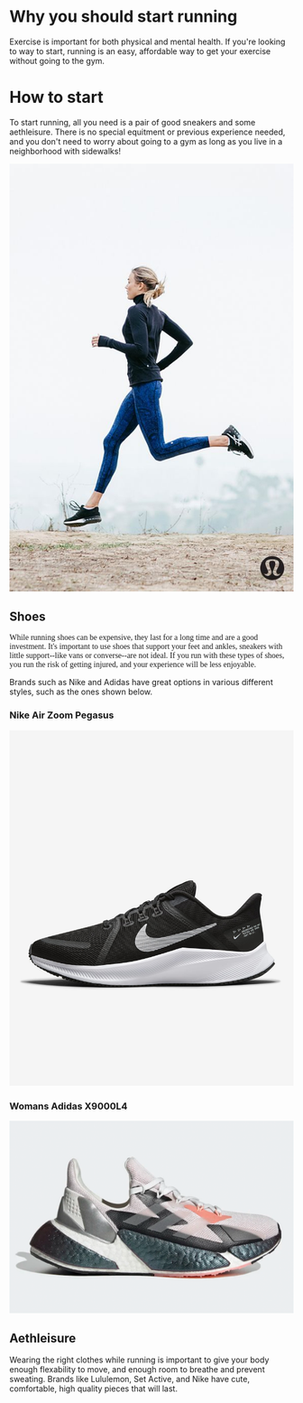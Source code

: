 # Why you should start running
<html>
  

<head>
<title>Space Jam</title>

  
Exercise is important for both physical and mental health. If you're looking to way to start, running is an easy, affordable way to get your exercise without going to the gym.

</head>
  
<body>
  
  <h1>How to start</h1>
<p>To start running, all you need is a pair of good sneakers and some aethleisure. There is no special equitment or previous experience needed, and you don't need to worry about going to a gym as long as you live in a neighborhood with sidewalks!</p>
  <img src="a45dc13401cc72f663cb482eb30e3bc2.jpg" alt="girl running"> <!--picture of someone running-->
  
  <h2>Shoes</h2>
  <p style="font-family:'Times New Roman'"> While running shoes can be expensive, they last for a long time and are a good investment. It's important to use shoes that support your feet and ankles, sneakers with little support--like vans or converse--are not ideal. If you run with these types of shoes, you run the risk of getting injured, and your experience will be less enjoyable.
  
  Brands such as Nike and Adidas have great options in various different styles, such as the ones shown below. </p>
  
  <h3>Nike Air Zoom Pegasus</h3>
  <img src="quest-4-mens-road-running-shoes-8k2ngj.png.jpeg">

  
  <h3>Womans Adidas X9000L4</h3>
  <img src="X9000LR-feature-2.png.webp">
    
  <h2>Aethleisure</h2>
<p>Wearing the right clothes while running is important to give your body enough flexability to move, and enough room to breathe and prevent sweating. Brands like Lululemon, Set Active, and Nike have cute, comfortable, high quality pieces that will last. <p> 
